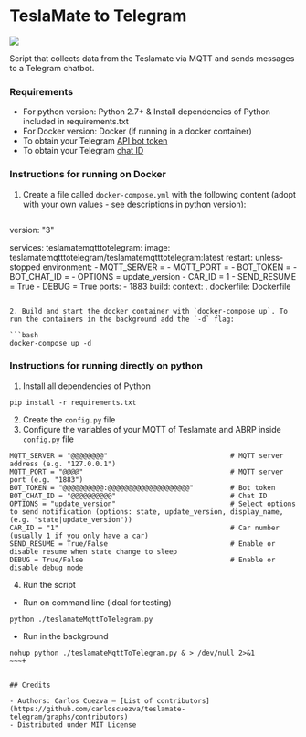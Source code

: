 # TeslaMate to Telegram

[![](https://img.shields.io/badge/Donate-PayPal-ff69b4.svg)](https://www.paypal.com/donate?hosted_button_id=9H6B9CRBL6V4E)

Script that collects data from the Teslamate via MQTT and sends messages to a Telegram chatbot.

### Requirements

* For python version: Python 2.7+ & Install dependencies of Python included in requirements.txt
* For Docker version: Docker (if running in a docker container)
* To obtain your Telegram [API bot token](https://core.telegram.org/bots#6-botfather)
* To obtain your Telegram [chat ID](https://docs.influxdata.com/kapacitor/v1.5/event_handlers/telegram/#get-your-telegram-chat-id)

### Instructions for running on Docker


1. Create a file called `docker-compose.yml` with the following content (adopt with your own values - see descriptions in python version):

   ```yml title="docker-compose.yml"
version: "3"

services:
  teslamatemqtttotelegram:
    image: teslamatemqtttotelegram/teslamatemqtttotelegram:latest
    restart: unless-stopped
    environment:
     - MQTT_SERVER =
     - MQTT_PORT =
     - BOT_TOKEN =
     - BOT_CHAT_ID =
     - OPTIONS = update_version
     - CAR_ID = 1
     - SEND_RESUME = True
     - DEBUG = True
   ports:
     - 1883
   build:
     context: .
     dockerfile: Dockerfile
   ```

2. Build and start the docker container with `docker-compose up`. To run the containers in the background add the `-d` flag:

   ```bash
   docker-compose up -d
   ```

### Instructions for running directly on python

1. Install all dependencies of Python
~~~
pip install -r requirements.txt
~~~
2. Create the `config.py` file
3. Configure the variables of your MQTT of Teslamate and ABRP inside `config.py` file
~~~
MQTT_SERVER = "@@@@@@@@"                              # MQTT server address (e.g. "127.0.0.1")
MQTT_PORT = "@@@@"                                    # MQTT server port (e.g. "1883")
BOT_TOKEN = "@@@@@@@@@@:@@@@@@@@@@@@@@@@@@@@"         # Bot token
BOT_CHAT_ID = "@@@@@@@@@@"                            # Chat ID
OPTIONS = "update_version"                            # Select options to send notification (options: state, update_version, display_name, (e.g. "state|update_version"))  
CAR_ID = "1"                                          # Car number (usually 1 if you only have a car)
SEND_RESUME = True/False                              # Enable or disable resume when state change to sleep
DEBUG = True/False                                    # Enable or disable debug mode
~~~
4. Run the script
* Run on command line (ideal for testing)
~~~
python ./teslamateMqttToTelegram.py
~~~
* Run in the background
~~~
nohup python ./teslamateMqttToTelegram.py & > /dev/null 2>&1
~~~+


## Credits

- Authors: Carlos Cuezva – [List of contributors](https://github.com/carloscuezva/teslamate-telegram/graphs/contributors)
- Distributed under MIT License
